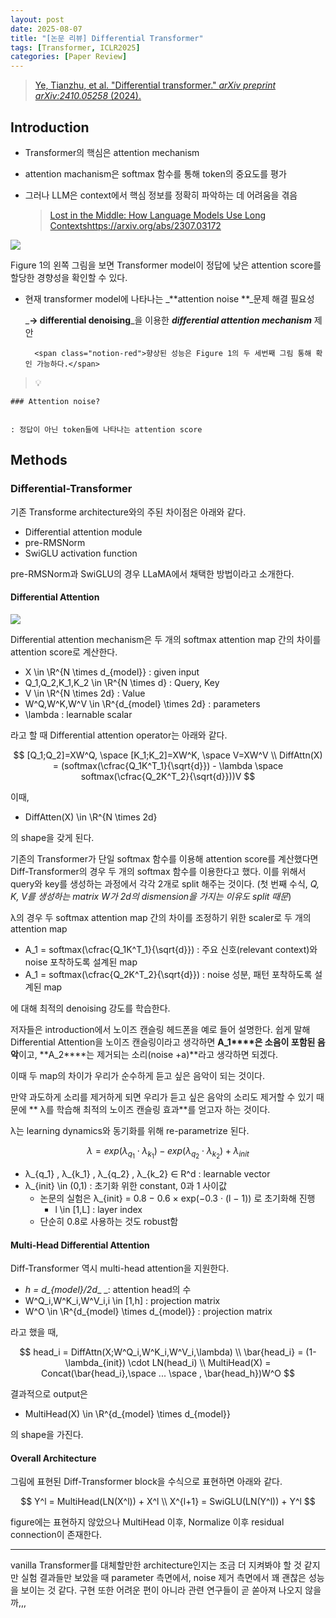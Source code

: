 ```yaml
---
layout: post
date: 2025-08-07
title: "[논문 리뷰] Differential Transformer"
tags: [Transformer, ICLR2025]
categories: [Paper Review]
---
```


> [Ye, Tianzhu, et al. "Differential transformer." ](https://arxiv.org/abs/2410.05258)[_arXiv preprint arXiv:2410.05258_](https://arxiv.org/abs/2410.05258)[ (2024).](https://arxiv.org/abs/2410.05258)



## Introduction

- Transformer의 핵심은 attention mechanism
- attention machanism은 softmax 함수를 통해 token의 중요도를 평가
- 그러나 LLM은 context에서 핵심 정보를 정확히 파악하는 데 어려움을 겪음

	> [Lost in the Middle: How Language Models Use Long Contextshttps://arxiv.org/abs/2307.03172](https://arxiv.org/abs/2307.03172)


![](https://prod-files-secure.s3.us-west-2.amazonaws.com/542b861c-36a8-4051-84e5-8804b6728dba/9083ea56-691a-4752-ae26-47f403431ac8/image.png?X-Amz-Algorithm=AWS4-HMAC-SHA256&X-Amz-Content-Sha256=UNSIGNED-PAYLOAD&X-Amz-Credential=ASIAZI2LB466XIU4EJQ6%2F20250922%2Fus-west-2%2Fs3%2Faws4_request&X-Amz-Date=20250922T150115Z&X-Amz-Expires=3600&X-Amz-Security-Token=IQoJb3JpZ2luX2VjEKf%2F%2F%2F%2F%2F%2F%2F%2F%2F%2FwEaCXVzLXdlc3QtMiJHMEUCIQDo%2F2RwLnq3OpgDX3%2BFrJExj3v0gPCJIkKuDwqdhpUy%2BgIgeP%2B53VyFcuC8aosUEwNvbg1Wiu2nt2kAzgvKQH0P19Eq%2FwMIMBAAGgw2Mzc0MjMxODM4MDUiDFBuUFGONCvW0nQ1fSrcAz3UMXZYLGr2FzIkR3I1CeMsTijaYPPKPv2O6U0lbQwocpzzDmPVh9WAZO0zLY1Yae1uykUE%2FtckpsNLMSPaF5K6%2F7NYHtii8ysC11UAnj7pcwKxosDnuqmm2RD%2FhcHBI%2FYh3ed%2B%2BxorxgvhFswBMivEzmyhA9nlWQC7KsdRAq0ygwLTZ30e67je6poxDlZGzE0CW7FnRdzD3Oxnzv%2F7ML7S7piDQREuBPCxR7qJT0EZj7IzknpNWTAfcA587qcFgRfx%2BS5s6e1INyDfBpCQLBZRcwNgd9tQzteLZ1rQgvvw2Hdbjt6UodlvZMIE1zvDHqkblj2oGBKAu6y1GWPuJonDdjR03cC3TK8qQG60v8skjcvnKzfbmtpKSokxM6GqOpDjAybv%2B%2FwlLdwa9xcoBuHxUbZ5Fy9ZNqFDGAfF8XGqzfTNXIlNDT23qNyjjcKlqS8URtwuFNBTap%2Fsp6n82A2viJsNUIB6IeDaEQOOEWs%2FpfVPLkVhvHJHTwPdWHOc36ri94kjlPTPb8aQO17g1gb0R4gsCuRi2D45liQpcLhyvFi5BYeETKXSFeEdHBY1U900bo8l323Lc2JFXDtnYSbX02bMTuyw4eU3b%2FUdPlHBIqJllXovaysFTtpBMOm%2FxcYGOqUB2W6kLGV%2BhjgRpEzTVYtDvTbVDthmfToMNgRYHuI2ZvlBCkIBW68M3Kb8%2FAgKdLW%2FCNwCoS%2FNkM%2BV2W5xGwINtpxe%2FBCJlbWOn%2FEuIqOpPlI9GGCRkCTlfyr6QoLFXexEUWm0tKG5KICKaaLby%2Fzhp7EjOS3H8G8BPt2IfcbvhnaxEyyKnViv4aXIb5aEo7%2BfbJAkjneNWVET7rvdCcyo7%2BNMmQsq&X-Amz-Signature=dd13202af3dd9ad370ec9639b8c96bf717c95e7d233836046e23f02d6bd4d096&X-Amz-SignedHeaders=host&x-amz-checksum-mode=ENABLED&x-id=GetObject)


Figure 1의 왼쪽 그림을 보면 Transformer model이 정답에 낮은 attention score를 할당한 경향성을 확인할 수 있다.

- 현재 transformer model에 나타나는 _**attention noise **_문제 해결 필요성

	_**→ differential denoising**_을 이용한 _**differential attention mechanism**_ 제안


		<span class="notion-red">향상된 성능은 Figure 1의 두 세번째 그림 통해 확인 가능하다.</span>


> 💡 


	### Attention noise?


	: 정답이 아닌 token들에 나타나는 attention score



## Methods



### Differential-Transformer


기존 Transforme architecture와의 주된 차이점은 아래와 같다.

- Differential attention module
- pre-RMSNorm
- SwiGLU activation function

pre-RMSNorm과 SwiGLU의 경우 LLaMA에서 채택한 방법이라고 소개한다.



#### Differential Attention


![](https://prod-files-secure.s3.us-west-2.amazonaws.com/542b861c-36a8-4051-84e5-8804b6728dba/116d70b2-1963-4810-9167-f4c7d8a06e8f/image.png?X-Amz-Algorithm=AWS4-HMAC-SHA256&X-Amz-Content-Sha256=UNSIGNED-PAYLOAD&X-Amz-Credential=ASIAZI2LB466XIU4EJQ6%2F20250922%2Fus-west-2%2Fs3%2Faws4_request&X-Amz-Date=20250922T150115Z&X-Amz-Expires=3600&X-Amz-Security-Token=IQoJb3JpZ2luX2VjEKf%2F%2F%2F%2F%2F%2F%2F%2F%2F%2FwEaCXVzLXdlc3QtMiJHMEUCIQDo%2F2RwLnq3OpgDX3%2BFrJExj3v0gPCJIkKuDwqdhpUy%2BgIgeP%2B53VyFcuC8aosUEwNvbg1Wiu2nt2kAzgvKQH0P19Eq%2FwMIMBAAGgw2Mzc0MjMxODM4MDUiDFBuUFGONCvW0nQ1fSrcAz3UMXZYLGr2FzIkR3I1CeMsTijaYPPKPv2O6U0lbQwocpzzDmPVh9WAZO0zLY1Yae1uykUE%2FtckpsNLMSPaF5K6%2F7NYHtii8ysC11UAnj7pcwKxosDnuqmm2RD%2FhcHBI%2FYh3ed%2B%2BxorxgvhFswBMivEzmyhA9nlWQC7KsdRAq0ygwLTZ30e67je6poxDlZGzE0CW7FnRdzD3Oxnzv%2F7ML7S7piDQREuBPCxR7qJT0EZj7IzknpNWTAfcA587qcFgRfx%2BS5s6e1INyDfBpCQLBZRcwNgd9tQzteLZ1rQgvvw2Hdbjt6UodlvZMIE1zvDHqkblj2oGBKAu6y1GWPuJonDdjR03cC3TK8qQG60v8skjcvnKzfbmtpKSokxM6GqOpDjAybv%2B%2FwlLdwa9xcoBuHxUbZ5Fy9ZNqFDGAfF8XGqzfTNXIlNDT23qNyjjcKlqS8URtwuFNBTap%2Fsp6n82A2viJsNUIB6IeDaEQOOEWs%2FpfVPLkVhvHJHTwPdWHOc36ri94kjlPTPb8aQO17g1gb0R4gsCuRi2D45liQpcLhyvFi5BYeETKXSFeEdHBY1U900bo8l323Lc2JFXDtnYSbX02bMTuyw4eU3b%2FUdPlHBIqJllXovaysFTtpBMOm%2FxcYGOqUB2W6kLGV%2BhjgRpEzTVYtDvTbVDthmfToMNgRYHuI2ZvlBCkIBW68M3Kb8%2FAgKdLW%2FCNwCoS%2FNkM%2BV2W5xGwINtpxe%2FBCJlbWOn%2FEuIqOpPlI9GGCRkCTlfyr6QoLFXexEUWm0tKG5KICKaaLby%2Fzhp7EjOS3H8G8BPt2IfcbvhnaxEyyKnViv4aXIb5aEo7%2BfbJAkjneNWVET7rvdCcyo7%2BNMmQsq&X-Amz-Signature=92891ee287e0083bf2939aee3eea42c9f014894262acfdb725ded0eba6c9d4e1&X-Amz-SignedHeaders=host&x-amz-checksum-mode=ENABLED&x-id=GetObject)


Differential attention mechanism은 두 개의 softmax attention map 간의 차이를 attention score로 계산한다.

- X \in \R^{N \times d\_{model}} : given input
- Q\_1,Q\_2,K\_1,K\_2 \in \R^{N \times d} : Query, Key
- V \in \R^{N \times 2d} : Value
- W^Q,W^K,W^V \in \R^{d\_{model} \times 2d} : parameters
- \lambda : learnable scalar

라고 할 때 Differential attention operator는 아래와 같다.


$$
[Q_1;Q_2]=XW^Q, \space [K_1;K_2]=XW^K, \space V=XW^V \\
DiffAttn(X) = (softmax(\cfrac{Q_1K^T_1}{\sqrt{d}}) - \lambda \space softmax(\cfrac{Q_2K^T_2}{\sqrt{d}}))V
$$


이때,

- DiffAtten(X) \in \R^{N \times 2d}

의 shape을 갖게 된다.


기존의 Transformer가 단일 softmax 함수를 이용해 attention score를 계산했다면 Diff-Transformer의 경우 두 개의 softmax 함수를 이용한다고 했다. 이를 위해서 query와 key를 생성하는 과정에서 각각 2개로 split 해주는 것이다. <span class="notion-red">(첫 번째 수식, </span><span class="notion-red">_Q, K, V를 생성하는 matrix W가 2d의 dismension을 가지는 이유도 split 때문_</span><span class="notion-red">)</span>


 λ의 경우 두 softmax attention map 간의 차이를 조정하기 위한 scaler로 두 개의 attention map

- A\_1 = softmax(\cfrac{Q\_1K^T\_1}{\sqrt{d}}) : 주요 신호(relevant context)와 noise 포착하도록 설계된 map
- A\_1 = softmax(\cfrac{Q\_2K^T\_2}{\sqrt{d}}) : noise 성분, 패턴 포착하도록 설계된 map 

에 대해 최적의 denoising 강도를 학습한다.


저자들은 introduction에서 노이즈 캔슬링 헤드폰을 예로 들어 설명한다. 쉽게 말해 Differential Attention을 노이즈 캔슬링이라고 생각하면 **A\_1****은 소음이 포함된 음악**이고, **A\_2****는 제거되는 소리(noise +a)**라고 생각하면 되겠다. 


이때 두 map의 차이가 우리가 순수하게 듣고 싶은 음악이 되는 것이다. 


만약 과도하게 소리를 제거하게 되면 우리가 듣고 싶은 음악의 소리도 제거할 수 있기 때문에 ** λ를 학습해 최적의 노이즈 캔슬링 효과**를 얻고자 하는 것이다.


λ는 learning dynamics와 동기화를 위해 re-parametrize 된다.


$$
\lambda = exp(\lambda_{q_1} \cdot \lambda_{k_1}) - exp(\lambda_{q_2} \cdot \lambda_{k_2}) + \lambda_{init}
$$

- λ\_{q\_1} , λ\_{k\_1} , λ\_{q\_2} , λ\_{k\_2} ∈ R^d : learnable vector
- λ\_{init} \in (0,1) : 초기화 위한 constant, 0과 1 사이값
	- 논문의 실험은 λ\_{init} = 0.8 − 0.6 × exp(−0.3 · (l − 1)) 로 초기화해 진행
		- l \in [1,L] : layer index
	- 단순히 0.8로 사용하는 것도 robust함


#### **Multi-Head Differential Attention**


Diff-Transformer 역시 multi-head attention을 지원한다.

- _h = d\_{model}/2d__ _: attention head의 수
- W^Q\_i,W^K\_i,W^V\_i,i \in [1,h] : projection matrix
- W^O \in \R^{d\_{model} \times d\_{model}} : projection matrix

라고 했을 때,


$$
head_i = DiffAttn(X;W^Q_i,W^K_i,W^V_i,\lambda) \\
\bar{head_i} = (1-\lambda_{init}) \cdot LN(head_i) \\
MultiHead(X) = Concat(\bar{head_i},\space ... \space , \bar{head_h})W^O
$$


결과적으로 output은

- MultiHead(X) \in \R^{d\_{model} \times d\_{model}}

의 shape을 가진다.



#### Overall Architecture


그림에 표현된 Diff-Transformer block을 수식으로 표현하면 아래와 같다.


$$
Y^l = MultiHead(LN(X^l)) + X^l \\
X^{l+1} = SwiGLU(LN(Y^l)) + Y^l
$$


figure에는 표현하지 않았으나 MultiHead 이후, Normalize 이후 residual connection이 존재한다.


---


vanilla Transformer를 대체할만한 architecture인지는 조금 더 지켜봐야 할 것 같지만 실험 결과들만 보았을 때 parameter 측면에서, noise 제거 측면에서 꽤 괜찮은 성능을 보이는 것 같다. 구현 또한 어려운 편이 아니라 관련 연구들이 곧 쏟아져 나오지 않을까,,,

